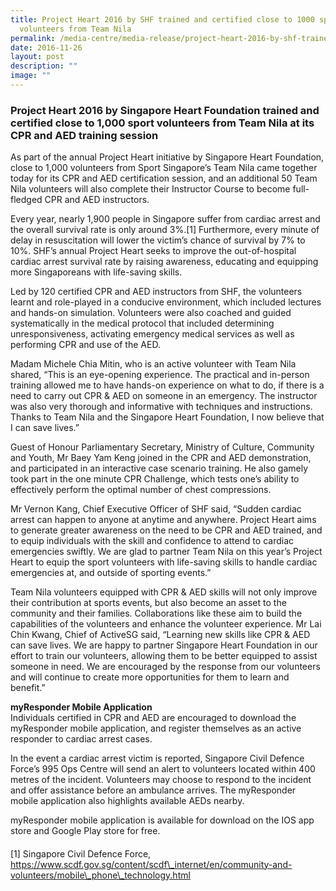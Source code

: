 ```yaml
---
title: Project Heart 2016 by SHF trained and certified close to 1000 sport
  volunteers from Team Nila
permalink: /media-centre/media-release/project-heart-2016-by-shf-trained-and-certified-close-to-1000-sport/
date: 2016-11-26
layout: post
description: ""
image: ""
---
```

### **Project Heart 2016 by Singapore Heart Foundation trained and certified close to 1,000 sport volunteers from Team Nila at its CPR and AED training session**
As part of the annual Project Heart initiative by Singapore Heart Foundation, close to 1,000 volunteers from Sport Singapore’s Team Nila came together today for its CPR and AED certification session, and an additional 50 Team Nila volunteers will also complete their Instructor Course to become full-fledged CPR and AED instructors.  
  
Every year, nearly 1,900 people in Singapore suffer from cardiac arrest and the overall survival rate is only around 3%.\[1\] Furthermore, every minute of delay in resuscitation will lower the victim’s chance of survival by 7% to 10%. SHF’s annual Project Heart seeks to improve the out-of-hospital cardiac arrest survival rate by raising awareness, educating and equipping more Singaporeans with life-saving skills.  
  
Led by 120 certified CPR and AED instructors from SHF, the volunteers learnt and role-played in a conducive environment, which included lectures and hands-on simulation. Volunteers were also coached and guided systematically in the medical protocol that included determining unresponsiveness, activating emergency medical services as well as performing CPR and use of the AED.  
  
Madam Michele Chia Mitin, who is an active volunteer with Team Nila shared, “This is an eye-opening experience. The practical and in-person training allowed me to have hands-on experience on what to do, if there is a need to carry out CPR & AED on someone in an emergency. The instructor was also very thorough and informative with techniques and instructions. Thanks to Team Nila and the Singapore Heart Foundation, I now believe that I can save lives.”  
  
Guest of Honour Parliamentary Secretary, Ministry of Culture, Community and Youth, Mr Baey Yam Keng joined in the CPR and AED demonstration, and participated in an interactive case scenario training. He also gamely took part in the one minute CPR Challenge, which tests one’s ability to effectively perform the optimal number of chest compressions.  
  
Mr Vernon Kang, Chief Executive Officer of SHF said, “Sudden cardiac arrest can happen to anyone at anytime and anywhere. Project Heart aims to generate greater awareness on the need to be CPR and AED trained, and to equip individuals with the skill and confidence to attend to cardiac emergencies swiftly. We are glad to partner Team Nila on this year’s Project Heart to equip the sport volunteers with life-saving skills to handle cardiac emergencies at, and outside of sporting events.”  
  
Team Nila volunteers equipped with CPR & AED skills will not only improve their contribution at sports events, but also become an asset to the community and their families. Collaborations like these aim to build the capabilities of the volunteers and enhance the volunteer experience. Mr Lai Chin Kwang, Chief of ActiveSG said, “Learning new skills like CPR & AED can save lives. We are happy to partner Singapore Heart Foundation in our effort to train our volunteers, allowing them to be better equipped to assist someone in need. We are encouraged by the response from our volunteers and will continue to create more opportunities for them to learn and benefit.”  
  
**myResponder Mobile Application**  
Individuals certified in CPR and AED are encouraged to download the myResponder mobile application, and register themselves as an active responder to cardiac arrest cases.  
  
In the event a cardiac arrest victim is reported, Singapore Civil Defence Force’s 995 Ops Centre will send an alert to volunteers located within 400 metres of the incident. Volunteers may choose to respond to the incident and offer assistance before an ambulance arrives. The myResponder mobile application also highlights available AEDs nearby.  
  
myResponder mobile application is available for download on the IOS app store and Google Play store for free.

  

  

####

\[1\] Singapore Civil Defence Force, https://www.scdf.gov.sg/content/scdf\_internet/en/community-and-volunteers/mobile\_phone\_technology.html